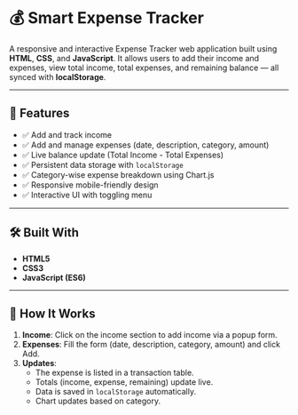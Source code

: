 # 💰 Smart Expense Tracker

A responsive and interactive Expense Tracker web application built using **HTML**, **CSS**, and **JavaScript**. It allows users to add their income and expenses, view total income, total expenses, and remaining balance — all synced with **localStorage**.

---

## 🚀 Features

- ✅ Add and track income
- ✅ Add and manage expenses (date, description, category, amount)
- ✅ Live balance update (Total Income - Total Expenses)
- ✅ Persistent data storage with `localStorage`
- ✅ Category-wise expense breakdown using Chart.js
- ✅ Responsive mobile-friendly design
- ✅ Interactive UI with toggling menu

---

## 🛠️ Built With

- **HTML5**
- **CSS3**
- **JavaScript (ES6)**

---

## 🧠 How It Works

1. **Income**: Click on the income section to add income via a popup form.
2. **Expenses**: Fill the form (date, description, category, amount) and click Add.
3. **Updates**:
   - The expense is listed in a transaction table.
   - Totals (income, expense, remaining) update live.
   - Data is saved in `localStorage` automatically.
   - Chart updates based on category.
